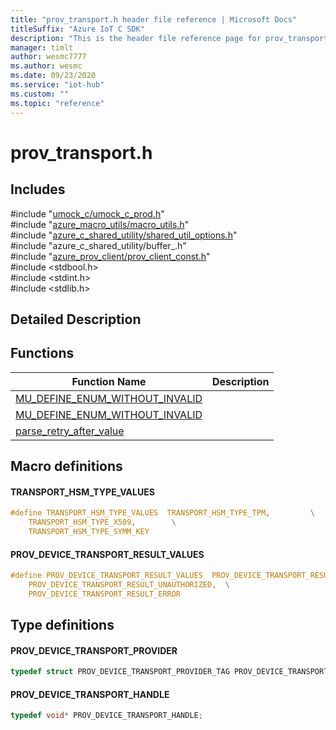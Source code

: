 ```yaml
---                             
title: "prov_transport.h header file reference | Microsoft Docs" 
titleSuffix: "Azure IoT C SDK"            
description: "This is the header file reference page for prov_transport.h in the Azure IoT C SDK. This SDK is used with Azure IoT Hub and Azure IoT Hub Device Provisioning Service"            
manager: timlt                 
author: wesmc7777              
ms.author: wesmc               
ms.date: 09/23/2020                    
ms.service: "iot-hub"             
ms.custom: ""                
ms.topic: "reference"        
---                            
```


# prov_transport.h 

## Includes

\#include "[umock_c/umock_c_prod.h](umock-c-prod-h.md)"  
\#include "[azure_macro_utils/macro_utils.h](macro-utils-h.md)"  
\#include "[azure_c_shared_utility/shared_util_options.h](shared-util-options-h.md)"  
\#include "azure_c_shared_utility/buffer_.h"  
\#include "[azure_prov_client/prov_client_const.h](prov-client-const-h.md)"  
\#include <stdbool.h>  
\#include <stdint.h>  
\#include <stdlib.h>  

## Detailed Description

## Functions

Function Name                  | Description                                
--------------------------------|---------------------------------------------
[MU_DEFINE_ENUM_WITHOUT_INVALID](./prov-transport-h/mu-define-enum-without-invalid.md)            | 
[MU_DEFINE_ENUM_WITHOUT_INVALID](./prov-transport-h/mu-define-enum-without-invalid.md)            | 
[parse_retry_after_value](./prov-transport-h/parse-retry-after-value.md)            | 

## Macro definitions

#### TRANSPORT_HSM_TYPE_VALUES

```C
#define TRANSPORT_HSM_TYPE_VALUES  TRANSPORT_HSM_TYPE_TPM,         \
    TRANSPORT_HSM_TYPE_X509,        \
    TRANSPORT_HSM_TYPE_SYMM_KEY 
```

#### PROV_DEVICE_TRANSPORT_RESULT_VALUES

```C
#define PROV_DEVICE_TRANSPORT_RESULT_VALUES  PROV_DEVICE_TRANSPORT_RESULT_OK,            \
    PROV_DEVICE_TRANSPORT_RESULT_UNAUTHORIZED,  \
    PROV_DEVICE_TRANSPORT_RESULT_ERROR 
```

## Type definitions

#### PROV_DEVICE_TRANSPORT_PROVIDER

```C
typedef struct PROV_DEVICE_TRANSPORT_PROVIDER_TAG PROV_DEVICE_TRANSPORT_PROVIDER;
```

#### PROV_DEVICE_TRANSPORT_HANDLE

```C
typedef void* PROV_DEVICE_TRANSPORT_HANDLE;
```


